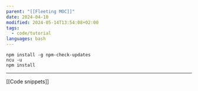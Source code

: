 ```yaml
---
parent: "[[Fleeting MOC]]"
date: 2024-04-10
modified: 2024-05-14T13:54:08+02:00
tags:
  - code/tutorial
languages: bash
---
```


```shell
npm install -g npm-check-updates
ncu -u
npm install 
```
---
[[Code snippets]]